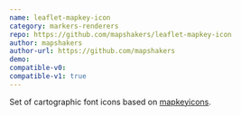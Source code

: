 ```yaml
---
name: leaflet-mapkey-icon
category: markers-renderers
repo: https://github.com/mapshakers/leaflet-mapkey-icon
author: mapshakers
author-url: https://github.com/mapshakers
demo: 
compatible-v0:
compatible-v1: true
---
```


Set of cartographic font icons based on <a href="https://iconsflow.com">mapkeyicons</a>.
